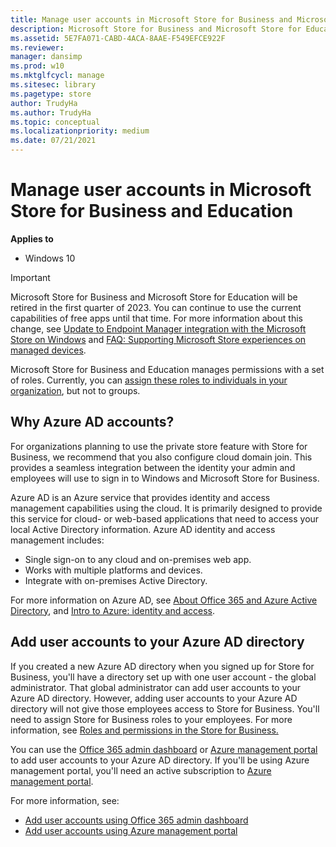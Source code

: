 ```yaml
---
title: Manage user accounts in Microsoft Store for Business and Microsoft Store for Education (Windows 10)
description: Microsoft Store for Business and Microsoft Store for Education manages permissions with a set of roles. Currently, you can assign these roles to individuals in your organization, but not to groups.
ms.assetid: 5E7FA071-CABD-4ACA-8AAE-F549EFCE922F
ms.reviewer: 
manager: dansimp
ms.prod: w10
ms.mktglfcycl: manage
ms.sitesec: library
ms.pagetype: store
author: TrudyHa
ms.author: TrudyHa
ms.topic: conceptual
ms.localizationpriority: medium
ms.date: 07/21/2021
---
```


# Manage user accounts in Microsoft Store for Business and Education


**Applies to**

-   Windows 10

> [!IMPORTANT]
> Microsoft Store for Business and Microsoft Store for Education will be retired in the first quarter of 2023. You can continue to use the current capabilities of free apps until that time. For more information about this change, see [Update to Endpoint Manager integration with the Microsoft Store on Windows](https://techcommunity.microsoft.com/t5/windows-it-pro-blog/update-to-endpoint-manager-integration-with-the-microsoft-store/ba-p/3585077) and [FAQ: Supporting Microsoft Store experiences on managed devices](https://techcommunity.microsoft.com/t5/windows-management/faq-supporting-microsoft-store-experiences-on-managed-devices/m-p/3585286).

Microsoft Store for Business and Education manages permissions with a set of roles. Currently, you can [assign these roles to individuals in your organization](roles-and-permissions-microsoft-store-for-business.md), but not to groups.

## Why Azure AD accounts?
For organizations planning to use the private store feature with Store for Business, we recommend that you also configure cloud domain join. This provides a seamless integration between the identity your admin and employees will use to sign in to Windows and Microsoft Store for Business.

Azure AD is an Azure service that provides identity and access management capabilities using the cloud. It is primarily designed to provide this service for cloud- or web-based applications that need to access your local Active Directory information. Azure AD identity and access management includes:

- Single sign-on to any cloud and on-premises web app.
- Works with multiple platforms and devices.
- Integrate with on-premises Active Directory.

For more information on Azure AD, see [About Office 365 and Azure Active Directory](/previous-versions//dn509517(v=technet.10)), and [Intro to Azure: identity and access](https://go.microsoft.com/fwlink/p/?LinkId=708611).

## Add user accounts to your Azure AD directory
If you created a new Azure AD directory when you signed up for Store for Business, you'll have a directory set up with one user account - the global administrator. That global administrator can add user accounts to your Azure AD directory. However, adding user accounts to your Azure AD directory will not give those employees access to Store for Business. You'll need to assign Store for Business roles to your employees. For more information, see [Roles and permissions in the Store for Business.](roles-and-permissions-microsoft-store-for-business.md)

You can use the [Office 365 admin dashboard](https://portal.office.com/adminportal) or [Azure management portal](https://go.microsoft.com/fwlink/p/?LinkId=691086) to add user accounts to your Azure AD directory. If you'll be using Azure management portal, you'll need an active subscription to [Azure management portal](https://go.microsoft.com/fwlink/p/?LinkId=708617).

For more information, see:
- [Add user accounts using Office 365 admin dashboard](/microsoft-365/admin/add-users)
- [Add user accounts using Azure management portal](/azure/active-directory/fundamentals/add-users-azure-active-directory)